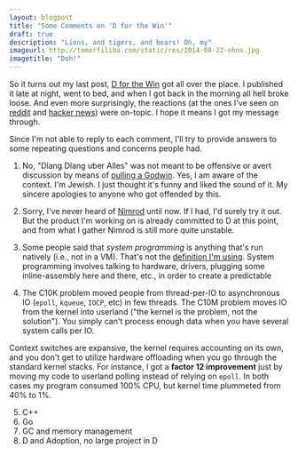 ```yaml
---
layout: blogpost
title: "Some Comments on 'D for the Win'"
draft: true
description: "Lions, and tigers, and bears! Oh, my"
imageurl: http://tomerfiliba.com/static/res/2014-08-22-ohno.jpg
imagetitle: "Doh!"
---
```


So it turns out my last post, [D for the Win](http://tomerfiliba.com/blog/dlang/) got all over
the place. I published it late at night, went to bed, and when I got back in the morning all hell 
broke loose. And even more surprisingly, the reactions (at the ones I've seen on 
[reddit](http://www.reddit.com/r/programming/comments/2e49tm/d_for_the_win/) and 
[hacker news](https://news.ycombinator.com/item?id=8211639)) were on-topic. I hope it means 
I got my message through. 

Since I'm not able to reply to each comment, I'll try to provide answers to some repeating 
questions and concerns people had. 

1. No, "Dlang Dlang uber Alles" was not meant to be offensive or avert discussion by means of 
[pulling a Godwin](http://en.wikipedia.org/wiki/Godwin's_law). Yes, I am aware of the context.
I'm Jewish. I just thought it's funny and liked the sound of it. My sincere apologies to anyone who
got offended by this.

2. Sorry, I've never heard of [Nimrod](http://nimrod-lang.org/) until now. If I had, I'd surely 
try it out. But the product I'm working on is already committed to D at this point, and from what
I gather Nimrod is still more quite unstable. 

3. Some people said that *system programming* is anything that's run natively (i.e., not in a VM).
That's not the [definition I'm using](http://en.wikipedia.org/wiki/System_programming_language). 
System programming involves talking to hardware, drivers, plugging some inline-assembly here 
and there, etc., in order to create a predictable

4. The C10K problem moved people from thread-per-IO to asynchronous IO (`epoll`, `kqueue`, `IOCP`, etc)
in few threads. The C10M problem moves IO from the kernel into userland ("the kernel is the problem, 
not the solution"). You simply can't process enough data when you have several system calls per IO. 

Context switches are expansive, the kernel requires accounting on its own, and you don't get to utilize 
hardware offloading when you go through the standard kernel stacks. For instance, I got a 
**factor 12 improvement** just by moving my code to userland polling instead of relying on `epoll`.
In both cases my program consumed 100% CPU, but kernel time plummeted from 40% to 1%.

5. C++
6. Go
7. GC and memory management
8. D and Adoption, no large project in D













